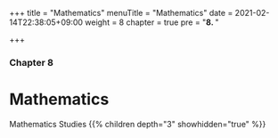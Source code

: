 +++
title = "Mathematics"
menuTitle = "Mathematics"
date = 2021-02-14T22:38:05+09:00
weight = 8
chapter = true
pre = "<b>8. </b>"


+++

### Chapter 8

# Mathematics

Mathematics Studies
{{% children depth="3" showhidden="true" %}}
